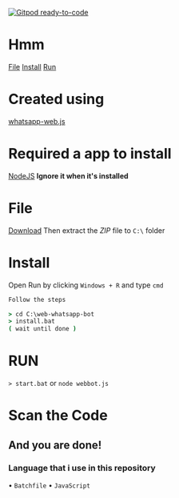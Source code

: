 [![Gitpod ready-to-code](https://img.shields.io/badge/Gitpod-ready--to--code-blue?logo=gitpod)](https://gitpod.io/#https://github.com/Adiixyz/web-whatsapp-bot)

# Hmm
[File](https://github.com/Adiixyz/web-whatsapp-bot#file)
[Install](https://github.com/Adiixyz/web-whatsapp-bot#install)
[Run](https://github.com/Adiixyz/web-whatsapp-bot#run)

# Created using
[whatsapp-web.js](https://github.com/pedroslopez/whatsapp-web.js/)

# Required a app to install
[NodeJS](https://nodejs.org/en/download/) 
**Ignore it when it's installed**

# File
[Download](https://github.com/Adiixyz/web-whatsapp-bot/archive/master.zip) 
Then extract the *ZIP* file to `C:\` folder

# Install
Open Run by clicking `Windows + R` and type `cmd`
```cmd
Follow the steps

> cd C:\web-whatsapp-bot
> install.bat
( wait until done )
```

# RUN
`> start.bat` or `node webbot.js`

# Scan the Code
## And you are done!

### Language that i use in this repository
• `Batchfile`
• `JavaScript`
